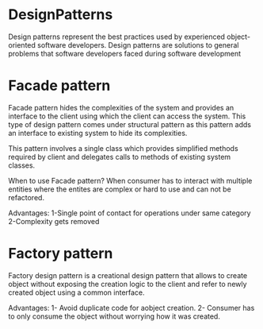 # DesignPatterns
Design patterns represent the best practices used by experienced object-oriented software developers. Design patterns are solutions to general problems that software developers faced during software development
# Facade pattern
Facade pattern hides the complexities of the system and provides an interface to the client using which the client can access the system. 
This type of design pattern comes under structural pattern as this pattern adds an interface to existing system to hide its complexities.

This pattern involves a single class which provides simplified methods required by client and delegates calls to methods of existing system classes.

When to use Facade pattern?
When consumer has to interact with multiple entities where the entites are complex or hard to use and can not be refactored.

Advantages:
1-Single point of contact for operations under same category
2-Complexity gets removed

# Factory pattern
Factory design pattern is a creational design pattern that allows to create object without exposing the creation logic to the 
client and refer to newly created object using a common interface.

Advantages:
1- Avoid duplicate code for aobject creation.
2- Consumer has to only consume the object without worrying how it was created.
